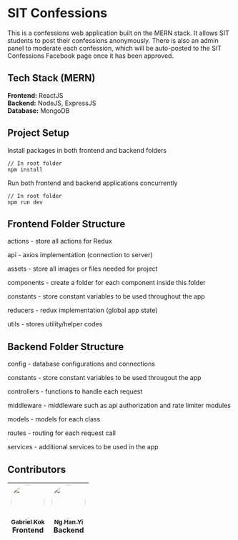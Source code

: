 # SIT Confessions
This is a confessions web application built on the MERN stack. It allows SIT students to post their confessions anonymously. There is also an admin panel to moderate each confession, which will be auto-posted to the SIT Confessions Facebook page once it has been approved.  

## Tech Stack (MERN)
**Frontend:** ReactJS  
**Backend:** NodeJS, ExpressJS  
**Database:** MongoDB  

## Project Setup

Install packages in both frontend and backend folders

```
// In root folder
npm install
```

Run both frontend and backend applications concurrently

```
// In root folder
npm run dev
```

## Frontend Folder Structure

actions - store all actions for Redux

api - axios implementation (connection to server)

assets - store all images or files needed for project

components - create a folder for each component inside this folder

constants - store constant variables to be used throughout the app

reducers - redux implementation (global app state)

utils - stores utility/helper codes

## Backend Folder Structure

config - database configurations and connections

constants - store constant variables to be used througout the app  

controllers - functions to handle each request  

middleware - middleware such as api authorization and rate limiter modules

models - models for each class

routes - routing for each request call

services - additional services to be used in the app

## Contributors

| [<img src="https://avatars.githubusercontent.com/u/20179273?v=4" style="border-radius: 50%" width="75px;"/><br /><sub><b>Gabriel Kok</b></sub>](https://gabrielkok.com/)<br />Frontend  | [<img src="https://avatars.githubusercontent.com/u/19357352?v=4" style="border-radius: 50%" width="75px;"/><br /><sub><b>Ng Han Yi</b></sub>](https://nghanyi.com)<br />Backend |
| :---: | :---: |